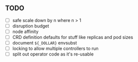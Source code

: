 ## TODO

- [ ] safe scale down by n where n > 1
- [ ] disruption budget
- [ ] node affinity
- [ ] CRD definition defaults for stuff like replicas and pod sizes
- [ ] document `${_DOLLAR}` envsubst
- [ ] locking to allow multiple controllers to run
- [ ] split out operator code as it's re-usable
